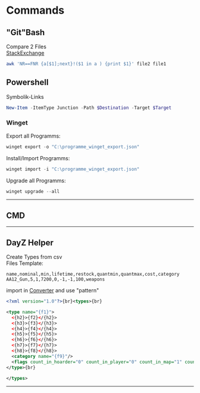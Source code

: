 # Commands

## "Git"Bash

Compare 2 Files  
[StackExchange](https://unix.stackexchange.com/questions/408644/remove-lines-in-file-1-from-file-2)  
```sh
awk 'NR==FNR {a[$1];next}!($1 in a ) {print $1}' file2 file1
```

## Powershell

Symbolik-Links  
```ps1
New-Item -ItemType Junction -Path $Destination -Target $Target
```

### Winget

Export all Programms:  
```ps1
winget export -o "C:\programme_winget_export.json"
```
Install/Import Programms:  
```ps1
winget import -i "C:\programme_winget_export.json"
```
Upgrade all Programms:  
```ps1
winget upgrade --all
```

---

## CMD

---

## DayZ Helper

Create Types from csv  
Files Template:  

```csv
name,nominal,min,lifetime,restock,quantmin,quantmax,cost,category
AA12_Gun,5,1,7200,0,-1,-1,100,weapons
```

import in [Converter](https://www.convertcsv.com/csv-to-xml.htm) and use "pattern"

```xml
<?xml version="1.0"?>{br}<types>{br}

<type name="{f1}">
  <{h2}>{f2}</{h2}>
  <{h3}>{f3}</{h3}>
  <{h4}>{f4}</{h4}>
  <{h5}>{f5}</{h5}>
  <{h6}>{f6}</{h6}>
  <{h7}>{f7}</{h7}>
  <{h8}>{f8}</{h8}>
  <category name="{f9}"/>
  <flags count_in_hoarder="0" count_in_player="0" count_in_map="1" count_in_cargo="0" crafted="0" deloot="0"/>
</type>{br}

</types>
```

---
